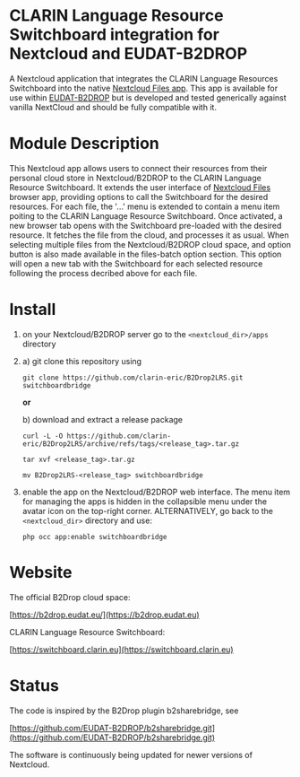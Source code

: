 # CLARIN Language Resource Switchboard integration for Nextcloud and EUDAT-B2DROP
A Nextcloud application that integrates the CLARIN Language Resources Switchboard into the native
[Nextcloud Files app](https://nextcloud.com/files/).
This app is available for use within [EUDAT-B2DROP](https://b2drop.eudat.eu) but is developed
and tested generically against vanilla NextCloud and should be fully compatible with it.

# Module Description

This Nextcloud app allows users to connect their resources from their personal cloud store in
Nextcloud/B2DROP to the CLARIN Language Resource Switchboard.  It extends the user interface of
[Nextcloud Files](https://nextcloud.com/files/) browser app, providing options to call the Switchboard
for the desired resources.
For each file, the '...' menu is extended to contain a menu item poiting to the CLARIN Language
Resource Switchboard. Once activated, a new browser tab opens with the Switchboard pre-loaded with
the desired resource. It fetches the file from the cloud, and processes it as usual.
When selecting multiple files from the Nextcloud/B2DROP cloud space, and option button is also
made available in the files-batch option section. This option will open a new tab with the Switchboard
for each selected resource following the process decribed above for each file.

# Install

1. on your Nextcloud/B2DROP server go to the `<nextcloud_dir>/apps` directory
2. 
   a) git clone this repository using

   ```git clone https://github.com/clarin-eric/B2Drop2LRS.git switchboardbridge ```

   **or**

   b) download and extract a release package


   ```curl -L -O https://github.com/clarin-eric/B2Drop2LRS/archive/refs/tags/<release_tag>.tar.gz```

   ```tar xvf <release_tag>.tar.gz```

   ```mv B2Drop2LRS-<release_tag> switchboardbridge```

3. enable the app on the Nextcloud/B2DROP web interface. The menu item for
   managing the apps is hidden in the collapsible menu under the avatar icon on
   the top-right corner. ALTERNATIVELY, go back to the `<nextcloud_dir>` directory and use:

	```php occ app:enable switchboardbridge ```


# Website

The official B2Drop cloud space:

[https://b2drop.eudat.eu/](https://b2drop.eudat.eu)

CLARIN Language Resource Switchboard:

[https://switchboard.clarin.eu](https://switchboard.clarin.eu)


# Status

The code is inspired by the B2Drop plugin b2sharebridge, see

[https://github.com/EUDAT-B2DROP/b2sharebridge.git](https://github.com/EUDAT-B2DROP/b2sharebridge.git)

The software is continuously being updated for newer versions of Nextcloud.
